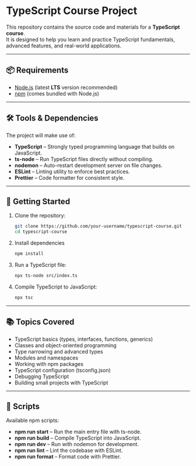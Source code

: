 # TypeScript Course Project

This repository contains the source code and materials for a **TypeScript course**.  
It is designed to help you learn and practice TypeScript fundamentals, advanced features, and real-world applications.

---

## 📦 Requirements

- [Node.js](https://nodejs.org/) (latest **LTS** version recommended)
- [npm](https://www.npmjs.com/) (comes bundled with Node.js)

---

## 🛠 Tools & Dependencies

The project will make use of:

- **TypeScript** – Strongly typed programming language that builds on JavaScript.
- **ts-node** – Run TypeScript files directly without compiling.
- **nodemon** – Auto-restart development server on file changes.
- **ESLint** – Linting utility to enforce best practices.
- **Prettier** – Code formatter for consistent style.

---

## 🚀 Getting Started

1. Clone the repository:
   ```bash
   git clone https://github.com/your-username/typescript-course.git
   cd typescript-course

2. Install dependencies 
    ```bash
    npm install

3. Run a TypeScript file:
    ```bash
    npx ts-node src/index.ts

4. Compile TypeScript to JavaScript:
    ```bash
    npx tsc

---

## 📚 Topics Covered

- TypeScript basics (types, interfaces, functions, generics)
- Classes and object-oriented programming
- Type narrowing and advanced types
- Modules and namespaces
- Working with npm packages
- TypeScript configuration (tsconfig.json)
- Debugging TypeScript
- Building small projects with TypeScript

---

## 📝 Scripts

Available npm scripts:

- **npm run start** – Run the main entry file with ts-node.
- **npm run build** – Compile TypeScript into JavaScript.
- **npm run dev** – Run with nodemon for development.
- **npm run lint** – Lint the codebase with ESLint.
- **npm run format** – Format code with Prettier.

